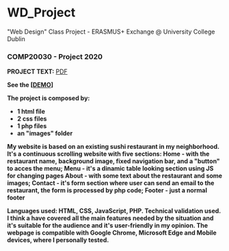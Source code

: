 # WD_Project
"Web Design" Class Project - ERASMUS+ Exchange @ University College Dublin

### COMP20030 - Project 2020

<b>PROJECT TEXT:</b> [PDF](https://github.com/Grade0/WD_Project/raw/main/COMP20030-Project-2020.pdf)

<b>See the [[DEMO](https://https://davidechen.it/WD_Project)]

The project is composed by:    
- 1 html file    
- 2 css files    
- 1 php files    
- an "images" folder    

My website is based on an existing sushi restaurant in my neighborhood. It's a continuous scrolling website with five sections:
Home - with the restaurant name, background image, fixed navigation bar, and a "button" to acces the menu;
Menu - it's a dinamic table looking section using JS for changing pages
About - with some text about the restaurant and some images;
Contact - it's form section where user can send an email to the restaurant, the form is processed by php code;
Footer - just a normal footer

Languages used: HTML, CSS, JavaScript, PHP.
Technical validation used.
I think a have covered all the main features needed by the situation and it's suitable for the audience and it's user-friendly in my opinion.
The webpage is compatible with Google Chrome, Microsoft Edge and Mobile devices, where I personally tested.
